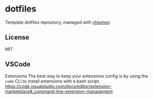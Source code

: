 # dotfiles

Template dotfiles repository, managed with [chezmoi](https://chezmoi.io/).

## License

MIT

## VSCode
Extensions
The best way to keep your extensions config is by using the `code` CLI to install extensions with a bash script.
https://code.visualstudio.com/docs/editor/extension-marketplace#_command-line-extension-management
